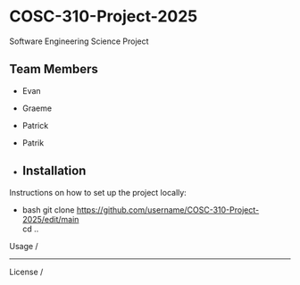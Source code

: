 # COSC-310-Project-2025

Software Engineering Science Project

## Team Members

- Evan 
- Graeme
- Patrick 
- Patrik

- ## Installation
Instructions on how to set up the project locally:

- bash
git clone https://github.com/username/COSC-310-Project-2025/edit/main \
cd ..

Usage /

---
License /

<Git branch best practices>


